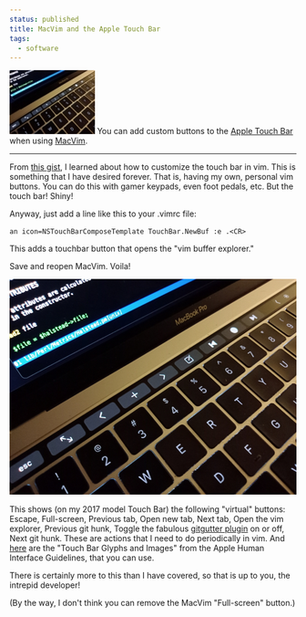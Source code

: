 ```yaml
---                                                                                                                                                                          
status: published
title: MacVim and the Apple Touch Bar
tags:
  - software
---
```


![touchbar-buttons](touchbar-buttons-01-sm.jpg)
You can add custom buttons to the [Apple Touch Bar](https://support.apple.com/guide/mac-help/touch-bar-mchlbfd5b039/mac) when using [MacVim](https://github.com/macvim-dev/macvim#readme).

---

From [this gist](https://gist.github.com/0x4a616e/31f58e02ffd5d49bb0865c3dce0b5a08), I learned about how to customize the touch bar in vim.  This is something that I have desired forever.  That is, having my own, personal vim buttons.  You can do this with gamer keypads, even foot pedals, etc.  But the touch bar! Shiny!

Anyway, just add a line like this to your .vimrc file:

    an icon=NSTouchBarComposeTemplate TouchBar.NewBuf :e .<CR>

This adds a touchbar button that opens the "vim buffer explorer."

Save and reopen MacVim. Voila!

![touchbar-buttons](touchbar-buttons-01.jpg)

This shows (on my 2017 model Touch Bar) the following "virtual" buttons: Escape, Full-screen, Previous tab, Open new tab, Next tab, Open the vim explorer, Previous git hunk, Toggle the fabulous [gitgutter plugin](https://github.com/airblade/vim-gitgutter#readme) on or off, Next git hunk.  These are actions that I need to do periodically in vim.  And [here](https://developer.apple.com/design/human-interface-guidelines/macos/touch-bar/touch-bar-glyphs-and-images/) are the "Touch Bar Glyphs and Images" from the Apple Human Interface Guidelines, that you can use.

There is certainly more to this than I have covered, so that is up to you, the intrepid developer!

(By the way, I don't think you can remove the MacVim "Full-screen" button.)
